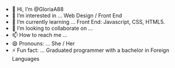 - 👋 Hi, I’m @GloriaA88
- 👀 I’m interested in ... Web Design / Front End
- 🌱 I’m currently learning ... Front End: Javascript, CSS, HTML5.
- 💞️ I’m looking to collaborate on ...
- 📫 How to reach me ...
- 😄 Pronouns: ... She / Her
- ⚡ Fun fact: ... Graduated programmer with a bachelor in Foreign Languages 

<!---
GloriaA88/GloriaA88 is a ✨ special ✨ repository because its `README.md` (this file) appears on your GitHub profile.
You can click the Preview link to take a look at your changes.
--->
